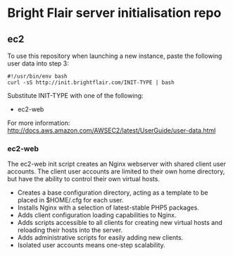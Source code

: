 # Bright Flair server initialisation repo

## ec2

To use this repository when launching a new instance, paste the following user data into step 3:

```
#!/usr/bin/env bash
curl -sS http://init.brightflair.com/INIT-TYPE | bash
```

Substitute INIT-TYPE with one of the following:

* ec2-web

For more information: http://docs.aws.amazon.com/AWSEC2/latest/UserGuide/user-data.html

### ec2-web

The ec2-web init script creates an Nginx webserver with shared client user accounts. The client user accounts are limited to their own home directory, but have the ability to control their own virtual hosts.

* Creates a base configuration directory, acting as a template to be placed in $HOME/.cfg for each user.
* Installs Nginx with a selection of latest-stable PHP5 packages.
* Adds client configuration loading capabilities to Nginx.
* Adds scripts accessible to all clients for creating new virtual hosts and reloading their hosts into the server.
* Adds administrative scripts for easily adding new clients.
* Isolated user accounts means one-step scalability.
